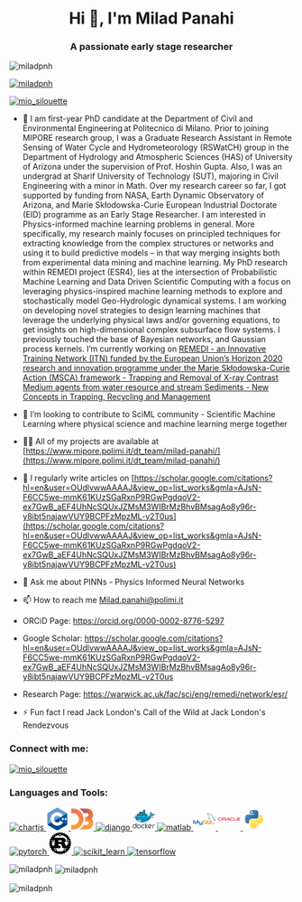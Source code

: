 <h1 align="center">Hi 👋, I'm Milad Panahi</h1>
<h3 align="center">A passionate early stage researcher</h3>

<p align="left"> <img src="https://komarev.com/ghpvc/?username=miladpnh&label=Profile%20views&color=0e75b6&style=flat" alt="miladpnh" /> </p>

<p align="left"> <a href="https://github.com/ryo-ma/github-profile-trophy"><img src="https://github-profile-trophy.vercel.app/?username=miladpnh" alt="miladpnh" /></a> </p>

<p align="left"> <a href="https://twitter.com/mio_silouette" target="blank"><img src="https://img.shields.io/twitter/follow/mio_silouette?logo=twitter&style=for-the-badge" alt="mio_silouette" /></a> </p>

- 🔭 I am first-year PhD candidate at the Department of Civil and Environmental Engineering at Politecnico di Milano. Prior to joining MIPORE research group, I was a Graduate Research Assistant in Remote Sensing of Water Cycle and Hydrometeorology (RSWatCH) group in the Department of Hydrology and Atmospheric Sciences (HAS) of University of Arizona under the supervision of Prof. Hoshin Gupta. Also, I was an undergrad at Sharif University of Technology (SUT), majoring in Civil Engineering with a minor in Math. Over my research career so far, I got supported by funding from NASA, Earth Dynamic Observatory of Arizona, and Marie Skłodowska-Curie European Industrial Doctorate (EID) programme as an Early Stage Researcher. I am interested in Physics-informed machine learning problems in general. More specifically, my research mainly focuses on principled techniques for extracting knowledge from the complex structures or networks and using it to build predictive models – in that way merging insights both from experimental data mining and machine learning. My PhD research within REMEDI project (ESR4), lies at the intersection of Probabilistic Machine Learning and Data Driven Scientific Computing with a focus on leveraging physics-inspired machine learning methods to explore and stochastically model Geo-Hydrologic dynamical systems. I am working on developing novel strategies to design learning machines that leverage the underlying physical laws and/or governing equations, to get insights on high-dimensional complex subsurface flow systems. I previously touched the base of Bayesian networks, and Gaussian process kernels. I’m currently working on [REMEDI - an Innovative Training Network (ITN) funded by the European Union’s Horizon 2020 research and innovation programme under the Marie Skłodowska-Curie Action (MSCA) framework - Trapping and Removal of X-ray Contrast Medium agents from water resource and stream Sediments - New Concepts in Trapping, Recycling and Management](https://warwick.ac.uk/fac/sci/eng/remedi/)

- 👯 I’m looking to contribute to SciML community - Scientific Machine Learning where physical science and machine learning merge together

- 👨‍💻 All of my projects are available at [https://www.mipore.polimi.it/dt_team/milad-panahi/](https://www.mipore.polimi.it/dt_team/milad-panahi/)

- 📝 I regularly write articles on [https://scholar.google.com/citations?hl=en&user=OUdlvwwAAAAJ&view_op=list_works&gmla=AJsN-F6CC5we-mmK61KUzSGaRxnP9RGwPgdqoV2-ex7GwB_aEF4UhNcSQUxJZMsM3WIBrMzBhvBMsagAo8y96r-y8ibt5najawVUY9BCPFzMpzML-v2T0us](https://scholar.google.com/citations?hl=en&user=OUdlvwwAAAAJ&view_op=list_works&gmla=AJsN-F6CC5we-mmK61KUzSGaRxnP9RGwPgdqoV2-ex7GwB_aEF4UhNcSQUxJZMsM3WIBrMzBhvBMsagAo8y96r-y8ibt5najawVUY9BCPFzMpzML-v2T0us)

- 💬 Ask me about PINNs - Physics Informed Neural Networks

- 📫 How to reach me Milad.panahi@polimi.it
- ORCiD Page: https://orcid.org/0000-0002-8776-5297
- Google Scholar: https://scholar.google.com/citations?hl=en&user=OUdlvwwAAAAJ&view_op=list_works&gmla=AJsN-F6CC5we-mmK61KUzSGaRxnP9RGwPgdqoV2-ex7GwB_aEF4UhNcSQUxJZMsM3WIBrMzBhvBMsagAo8y96r-y8ibt5najawVUY9BCPFzMpzML-v2T0us
- Research Page: https://warwick.ac.uk/fac/sci/eng/remedi/network/esr/


- ⚡ Fun fact I read Jack London's Call of the Wild at Jack London's Rendezvous

<h3 align="left">Connect with me:</h3>
<p align="left">
<a href="https://twitter.com/mio_silouette" target="blank"><img align="center" src="https://raw.githubusercontent.com/rahuldkjain/github-profile-readme-generator/master/src/images/icons/Social/twitter.svg" alt="mio_silouette" height="30" width="40" /></a>
</p>

<h3 align="left">Languages and Tools:</h3>
<p align="left"> <a href="https://www.chartjs.org" target="_blank" rel="noreferrer"> <img src="https://www.chartjs.org/media/logo-title.svg" alt="chartjs" width="40" height="40"/> </a> <a href="https://www.w3schools.com/cpp/" target="_blank" rel="noreferrer"> <img src="https://raw.githubusercontent.com/devicons/devicon/master/icons/cplusplus/cplusplus-original.svg" alt="cplusplus" width="40" height="40"/> </a> <a href="https://d3js.org/" target="_blank" rel="noreferrer"> <img src="https://raw.githubusercontent.com/devicons/devicon/master/icons/d3js/d3js-original.svg" alt="d3js" width="40" height="40"/> </a> <a href="https://www.djangoproject.com/" target="_blank" rel="noreferrer"> <img src="https://cdn.worldvectorlogo.com/logos/django.svg" alt="django" width="40" height="40"/> </a> <a href="https://www.docker.com/" target="_blank" rel="noreferrer"> <img src="https://raw.githubusercontent.com/devicons/devicon/master/icons/docker/docker-original-wordmark.svg" alt="docker" width="40" height="40"/> </a> <a href="https://www.mathworks.com/" target="_blank" rel="noreferrer"> <img src="https://upload.wikimedia.org/wikipedia/commons/2/21/Matlab_Logo.png" alt="matlab" width="40" height="40"/> </a> <a href="https://www.mysql.com/" target="_blank" rel="noreferrer"> <img src="https://raw.githubusercontent.com/devicons/devicon/master/icons/mysql/mysql-original-wordmark.svg" alt="mysql" width="40" height="40"/> </a> <a href="https://www.oracle.com/" target="_blank" rel="noreferrer"> <img src="https://raw.githubusercontent.com/devicons/devicon/master/icons/oracle/oracle-original.svg" alt="oracle" width="40" height="40"/> </a> <a href="https://www.python.org" target="_blank" rel="noreferrer"> <img src="https://raw.githubusercontent.com/devicons/devicon/master/icons/python/python-original.svg" alt="python" width="40" height="40"/> </a> <a href="https://pytorch.org/" target="_blank" rel="noreferrer"> <img src="https://www.vectorlogo.zone/logos/pytorch/pytorch-icon.svg" alt="pytorch" width="40" height="40"/> </a> <a href="https://www.rust-lang.org" target="_blank" rel="noreferrer"> <img src="https://raw.githubusercontent.com/devicons/devicon/master/icons/rust/rust-plain.svg" alt="rust" width="40" height="40"/> </a> <a href="https://scikit-learn.org/" target="_blank" rel="noreferrer"> <img src="https://upload.wikimedia.org/wikipedia/commons/0/05/Scikit_learn_logo_small.svg" alt="scikit_learn" width="40" height="40"/> </a> <a href="https://www.tensorflow.org" target="_blank" rel="noreferrer"> <img src="https://www.vectorlogo.zone/logos/tensorflow/tensorflow-icon.svg" alt="tensorflow" width="40" height="40"/> </a> </p>

<p><img align="left" src="https://github-readme-stats.vercel.app/api/top-langs?username=miladpnh&show_icons=true&theme=dracula&locale=en&layout=compact" alt="miladpnh" /></p>

<p>&nbsp;<img align="center" src="https://github-readme-stats.vercel.app/api?username=miladpnh&show_icons=true&locale=en" alt="miladpnh" /></p>

<p><img align="center" src="https://github-readme-streak-stats.herokuapp.com/?user=miladpnh&" alt="miladpnh" /></p>
